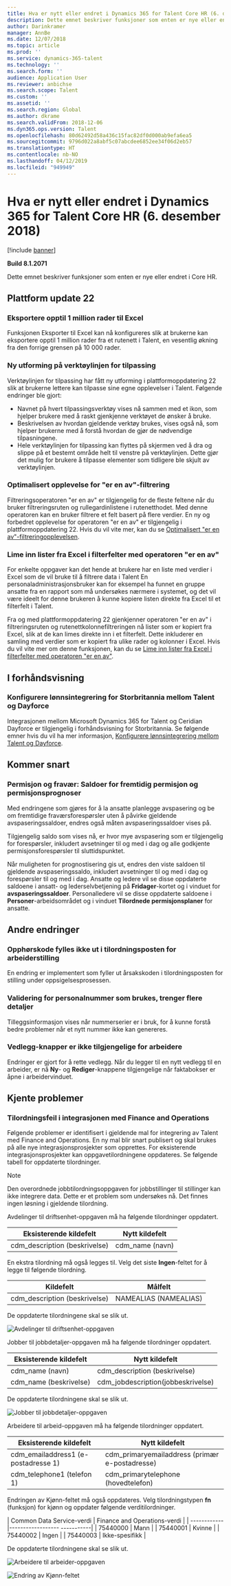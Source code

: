 ```yaml
---
title: Hva er nytt eller endret i Dynamics 365 for Talent Core HR (6. desember 2018)
description: Dette emnet beskriver funksjoner som enten er nye eller endret i Microsoft Dynamics 365 for Talent Core HR.
author: Darinkramer
manager: AnnBe
ms.date: 12/07/2018
ms.topic: article
ms.prod: ''
ms.service: dynamics-365-talent
ms.technology: ''
ms.search.form: ''
audience: Application User
ms.reviewer: anbichse
ms.search.scope: Talent
ms.custom: ''
ms.assetid: ''
ms.search.region: Global
ms.author: dkrame
ms.search.validFrom: 2018-12-06
ms.dyn365.ops.version: Talent
ms.openlocfilehash: 80d62492d58a436c15fac82df0d000ab9efa6ea5
ms.sourcegitcommit: 9796d022a8abf5c07abcdee6852ee34f06d2eb57
ms.translationtype: HT
ms.contentlocale: nb-NO
ms.lasthandoff: 04/12/2019
ms.locfileid: "949949"
---
```

# <a name="whats-new-or-changed-in-dynamics-365-for-talent-core-hr-december-6-2018"></a>Hva er nytt eller endret i Dynamics 365 for Talent Core HR (6. desember 2018)

[!include [banner](includes/banner.md)]

**Build 8.1.2071**

Dette emnet beskriver funksjoner som enten er nye eller endret i Core HR.


## <a name="platform-update-22"></a>Plattform update 22

### <a name="export-up-to-1-million-rows-to-excel"></a>Eksportere opptil 1 million rader til Excel

Funksjonen Eksporter til Excel kan nå konfigureres slik at brukerne kan eksportere opptil 1 million rader fra et rutenett i Talent, en vesentlig økning fra den forrige grensen på 10 000 rader. 

### <a name="restyled-personalization-toolbar"></a>Ny utforming på verktøylinjen for tilpassing

Verktøylinjen for tilpassing har fått ny utforming i plattformoppdatering 22 slik at brukerne lettere kan tilpasse sine egne opplevelser i Talent. Følgende endringer ble gjort: 

-  Navnet på hvert tilpassingsverktøy vises nå sammen med et ikon, som hjelper brukere med å raskt gjenkjenne verktøyet de ønsker å bruke.
-  Beskrivelsen av hvordan gjeldende verktøy brukes, vises også nå, som hjelper brukerne med å forstå hvordan de gjør de nødvendige tilpasningene.  
-  Hele verktøylinjen for tilpassing kan flyttes på skjermen ved å dra og slippe på et bestemt område helt til venstre på verktøylinjen. Dette gjør det mulig for brukere å tilpasse elementer som tidligere ble skjult av verktøylinjen.   

### <a name="optimized-is-one-of-filtering-experience"></a>Optimalisert opplevelse for "er en av"-filtrering

Filtreringsoperatoren "er en av" er tilgjengelig for de fleste feltene når du bruker filtreringsruten og rullegardinlistene i rutenetthodet. Med denne operatoren kan en bruker filtrere et felt basert på flere verdier. En ny og forbedret opplevelse for operatoren "er en av" er tilgjengelig i plattformoppdatering 22. Hvis du vil vite mer, kan du se [Optimalisert "er en av"-filtreringopplevelsen](https://docs.microsoft.com/business-applications-release-notes/October18/dynamics365-finance-operations/improved-isoneof-filtering).

### <a name="paste-lists-from-excel-into-filter-fields-with-the-is-one-of-operator"></a>Lime inn lister fra Excel i filterfelter med operatoren "er en av"

For enkelte oppgaver kan det hende at brukere har en liste med verdier i Excel som de vil bruke til å filtrere data i Talent En personaladministrasjonsbruker kan for eksempel ha funnet en gruppe ansatte fra en rapport som må undersøkes nærmere i systemet, og det vil være ideelt for denne brukeren å kunne kopiere listen direkte fra Excel til et filterfelt i Talent.

Fra og med plattformoppdatering 22 gjenkjenner operatoren "er en av" i filtreringsruten og rutenettkolonnefiltreringen nå lister som er kopiert fra Excel, slik at de kan limes direkte inn i et filterfelt. Dette inkluderer en samling med verdier som er kopiert fra ulike rader og kolonner i Excel. Hvis du vil vite mer om denne funksjonen, kan du se [Lime inn lister fra Excel i filterfelter med operatoren "er en av"](https://docs.microsoft.com/business-applications-release-notes/October18/dynamics365-finance-operations/paste-filter-lists-from-excel).

## <a name="in-preview"></a>I forhåndsvisning

### <a name="configure-uk-payroll-integration-between-talent-and-dayforce"></a>Konfigurere lønnsintegrering for Storbritannia mellom Talent og Dayforce

Integrasjonen mellom Microsoft Dynamics 365 for Talent og Ceridian Dayforce er tilgjengelig i forhåndsvisning for Storbritannia. Se følgende emner hvis du vil ha mer informasjon, [Konfigurere lønnsintegrering mellom Talent og Dayforce](https://docs.microsoft.com/en-us/dynamics365/unified-operations/talent/configure-payroll-integration).

## <a name="coming-soon"></a>Kommer snart

### <a name="leave-and-absence-future-leave-and-forecasting-leave-balances"></a>Permisjon og fravær: Saldoer for fremtidig permisjon og permisjonsprognoser

Med endringene som gjøres for å la ansatte planlegge avspasering og be om fremtidige fraværsforespørsler uten å påvirke gjeldende avspaseringssaldoer, endres også måten avspaseringssaldoer vises på. 

Tilgjengelig saldo som vises nå, er hvor mye avspasering som er tilgjengelig for forespørsler, inkludert avsetninger til og med i dag og alle godkjente permisjonsforespørsler til sluttidspunktet. 

Når muligheten for prognostisering gis ut, endres den viste saldoen til gjeldende avspaseringssaldo, inkludert avsetninger til og med i dag og forespørsler til og med i dag. Ansatte og ledere vil se disse oppdaterte saldoene i ansatt- og lederselvbetjening på **Fridager**-kortet og i vinduet for **avspaseringssaldoer**. Personalledere vil se disse oppdaterte saldoene i **Personer**-arbeidsområdet og i vinduet **Tilordnede permisjonsplaner** for ansatte.

## <a name="other-changes"></a>Andre endringer 

### <a name="termination-code-is-not-populated-to-the-worker-position-assignment-record"></a>Opphørskode fylles ikke ut i tilordningsposten for arbeiderstilling

En endring er implementert som fyller ut årsakskoden i tilordningsposten for stilling under oppsigelsesprosessen.

### <a name="validation-for-personnel-number-being-in-use-needs-additional-details"></a>Validering for personalnummer som brukes, trenger flere detaljer

Tilleggsinformasjon vises når nummerserier er i bruk, for å kunne forstå bedre problemer når et nytt nummer ikke kan genereres.
 
### <a name="attachments-buttons-not-available-for-workers"></a>Vedlegg-knapper er ikke tilgjengelige for arbeidere

Endringer er gjort for å rette vedlegg. Når du legger til en nytt vedlegg til en arbeider, er nå **Ny**- og **Rediger**-knappene tilgjengelige når faktabokser er åpne i arbeidervinduet. 

## <a name="known-issues"></a>Kjente problemer

### <a name="mapping-errors-in-the-integration-with-finance-and-operations"></a>Tilordningsfeil i integrasjonen med Finance and Operations

Følgende problemer er identifisert i gjeldende mal for integrering av Talent med Finance and Operations. En ny mal blir snart publisert og skal brukes på alle nye integrasjonsprosjekter som opprettes. For eksisterende integrasjonsprosjekter kan oppgavetilordningene oppdateres. Se følgende tabell for oppdaterte tilordninger. 

>[!NOTE]
> Den overordnede jobbtilordningsoppgaven for jobbstillinger til stillinger kan ikke integrere data. Dette er et problem som undersøkes nå. Det finnes ingen løsning i gjeldende tilordning. 

Avdelinger til driftsenhet-oppgaven må ha følgende tilordninger oppdatert.

| Eksisterende kildefelt          | Nytt kildefelt |
| -------------------------------|------------------|
| cdm_description (beskrivelse)  | cdm_name (navn)  |

En ekstra tilordning må også legges til. Velg det siste **Ingen**-feltet for å legge til følgende tilordning.

| Kildefelt                   | Målfelt    |
| -------------------------------|----------------------|
| cdm_description (beskrivelse)  | NAMEALIAS (NAMEALIAS)|

De oppdaterte tilordningene skal se slik ut.

![Avdelinger til driftsenhet-oppgaven](./media/DepartmentMapping.png)


Jobber til jobbdetaljer-oppgaven må ha følgende tilordninger oppdatert.

| Eksisterende kildefelt          | Nytt kildefelt                   |
| -------------------------------|------------------------------------|
| cdm_name (navn)                | cdm_description (beskrivelse)      |
| cdm_name (beskrivelse)         | cdm_jobdescription(jobbeskrivelse)|


De oppdaterte tilordningene skal se slik ut.

![Jobber til jobbdetaljer-oppgaven](./media/JobMapping.png)

Arbeidere til arbeid-oppgaven må ha følgende tilordninger oppdatert.

| Eksisterende kildefelt                 | Nytt kildefelt                               |
| --------------------------------------|------------------------------------------------|
| cdm_emailaddress1 (e-postadresse 1)   | cdm_primaryemailaddress (primær e-postadresse) |
| cdm_telephone1 (telefon 1)          | cdm_primarytelephone (hovedtelefon)       |

Endringen av Kjønn-feltet må også oppdateres. Velg tilordningstypen **fn** (funksjon) for kjønn og oppdater følgende verditilordninger.

| Common Data Service-verdi   | Finance and Operations-verdi | | ------------|------------------ -----------| | 75440000    | Mann                         | | 75440001    | Kvinne                       | | 75440002    | Ingen                         | | 75440003    | Ikke-spesifikk                  |

De oppdaterte tilordningene skal se slik ut.

![Arbeidere til arbeider-oppgaven](./media/WorkerMapping.png)

![Endring av Kjønn-feltet](./media/WorkerTransform.png)

